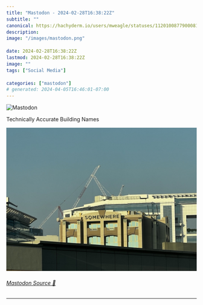 ```yaml
---
title: "Mastodon - 2024-02-28T16:38:22Z"
subtitle: ""
canonical: https://hachyderm.io/users/mweagle/statuses/112010087790008144
description:
image: "/images/mastodon.png"

date: 2024-02-28T16:38:22Z
lastmod: 2024-02-28T16:38:22Z
image: ""
tags: ["Social Media"]

categories: ["mastodon"]
# generated: 2024-04-05T16:46:01-07:00
---
```

![Mastodon](/images/mastodon.png)

<p>Technically Accurate Building Names</p>

![Building that has a sign titled “Sonewhere” ](cf5593d1ae5871b1.jpeg)

###### [Mastodon Source 🐘](https://hachyderm.io/@mweagle/112010087790008144)

___
